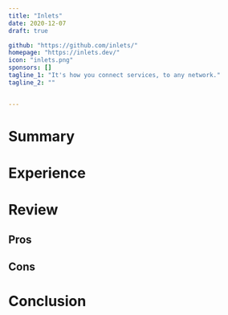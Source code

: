 ```yaml
---
title: "Inlets"
date: 2020-12-07
draft: true

github: "https://github.com/inlets/"
homepage: "https://inlets.dev/"
icon: "inlets.png"
sponsors: []
tagline_1: "It's how you connect services, to any network."
tagline_2: ""


---
```



# Summary

# Experience

# Review

## Pros

## Cons

# Conclusion